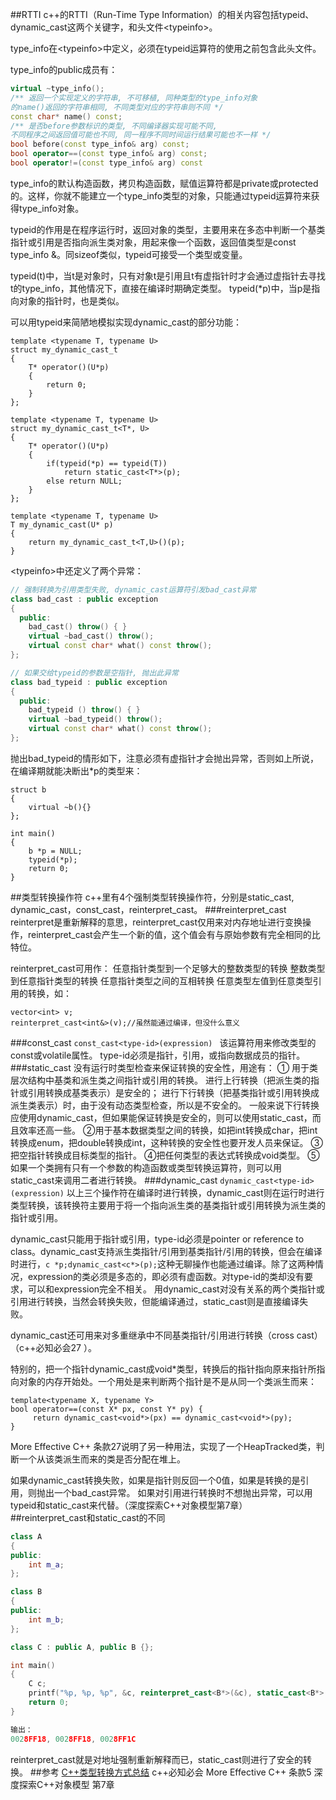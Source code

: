 ##RTTI
c++的RTTI（Run-Time Type Information）的相关内容包括typeid、dynamic_cast这两个关键字，和头文件&lt;typeinfo>。

type_info在&lt;typeinfo>中定义，必须在typeid运算符的使用之前包含此头文件。

type_info的public成员有：
```cpp
virtual ~type_info();
/** 返回一个实现定义的字符串, 不可移植, 同种类型的type_info对象
的name()返回的字符串相同, 不同类型对应的字符串则不同 */
const char* name() const;
/** 是否before参数标识的类型, 不同编译器实现可能不同,
不同程序之间返回值可能也不同, 同一程序不同时间运行结果可能也不一样 */
bool before(const type_info& arg) const;
bool operator==(const type_info& arg) const;
bool operator!=(const type_info& arg) const
```
type_info的默认构造函数，拷贝构造函数，赋值运算符都是private或protected的。这样，你就不能建立一个type_info类型的对象，只能通过typeid运算符来获得type_info对象。

typeid的作用是在程序运行时，返回对象的类型，主要用来在多态中判断一个基类指针或引用是否指向派生类对象，用起来像一个函数，返回值类型是const type_info &。同sizeof类似，typeid可接受一个类型或变量。

typeid(t)中，当t是对象时，只有对象t是引用且t有虚指针时才会通过虚指针去寻找t的type_info，其他情况下，直接在编译时期确定类型。 typeid(*p)中，当p是指向对象的指针时，也是类似。

可以用typeid来简陋地模拟实现dynamic_cast的部分功能：
```
template <typename T, typename U>
struct my_dynamic_cast_t
{
    T* operator()(U*p)
    {
        return 0;
    }
};

template <typename T, typename U>
struct my_dynamic_cast_t<T*, U>
{
    T* operator()(U*p)
    {
        if(typeid(*p) == typeid(T))
            return static_cast<T*>(p);
        else return NULL;
    }
};

template <typename T, typename U>
T my_dynamic_cast(U* p)
{
    return my_dynamic_cast_t<T,U>()(p);
}
```
&lt;typeinfo>中还定义了两个异常：
```cpp
// 强制转换为引用类型失败, dynamic_cast运算符引发bad_cast异常
class bad_cast : public exception
{
  public:
    bad_cast() throw() { }
    virtual ~bad_cast() throw();
    virtual const char* what() const throw();
};

// 如果交给typeid的参数是空指针, 抛出此异常
class bad_typeid : public exception
{
  public:
    bad_typeid () throw() { }
    virtual ~bad_typeid() throw();
    virtual const char* what() const throw();
};
```
抛出bad_typeid的情形如下，注意必须有虚指针才会抛出异常，否则如上所说，在编译期就能决断出*p的类型来：
```
struct b
{
    virtual ~b(){}
};

int main()
{
    b *p = NULL;
    typeid(*p);
    return 0;
}
```
##类型转换操作符
c++里有4个强制类型转换操作符，分别是static_cast, dynamic_cast，const_cast，reinterpret_cast。
###reinterpret_cast
reinterpret是重新解释的意思，reinterpret_cast仅用来对内存地址进行变换操作，reinterpret_cast会产生一个新的值，这个值会有与原始参数有完全相同的比特位。

reinterpret_cast可用作：
任意指针类型到一个足够大的整数类型的转换
整数类型到任意指针类型的转换
任意指针类型之间的互相转换
任意类型左值到任意类型引用的转换，如：

    vector<int> v;
    reinterpret_cast<int&>(v);//虽然能通过编译，但没什么意义
###const_cast
`const_cast<type-id>(expression) `
该运算符用来修改类型的const或volatile属性。
type-id必须是指针，引用，或指向数据成员的指针。
###static_cast
没有运行时类型检查来保证转换的安全性，用途有：
①	用于类层次结构中基类和派生类之间指针或引用的转换。
	进行上行转换（把派生类的指针或引用转换成基类表示）是安全的；
	进行下行转换（把基类指针或引用转换成派生类表示）时，由于没有动态类型检查，所以是不安全的。
	一般来说下行转换应使用dynamic_cast，但如果能保证转换是安全的，则可以使用static_cast，而且效率还高一些。
②用于基本数据类型之间的转换，如把int转换成char，把int转换成enum，把double转换成int，这种转换的安全性也要开发人员来保证。
③把空指针转换成目标类型的指针。
④把任何类型的表达式转换成void类型。
⑤如果一个类拥有只有一个参数的构造函数或类型转换运算符，则可以用static_cast来调用二者进行转换。
###dynamic_cast
`dynamic_cast<type-id>(expression)`
以上三个操作符在编译时进行转换，dynamic_cast则在运行时进行类型转换，该转换符主要用于将一个指向派生类的基类指针或引用转换为派生类的指针或引用。

dynamic_cast只能用于指针或引用，type-id必须是pointer or reference to class。dynamic_cast支持派生类指针/引用到基类指针/引用的转换，但会在编译时进行，`c *p;dynamic_cast<c*>(p);`这种无聊操作也能通过编译。除了这两种情况，expression的类必须是多态的，即必须有虚函数。对type-id的类却没有要求，可以和expression完全不相关。
用dynamic_cast对没有关系的两个类指针或引用进行转换，当然会转换失败，但能编译通过，static_cast则是直接编译失败。

dynamic_cast还可用来对多重继承中不同基类指针/引用进行转换（cross cast）（c++必知必会27 ）。

特别的，把一个指针dynamic_cast成void*类型，转换后的指针指向原来指针所指向对象的内存开始处。一个用处是来判断两个指针是不是从同一个类派生而来：
```
template<typename X, typename Y>
bool operator==(const X* px, const Y* py) {
     return dynamic_cast<void*>(px) == dynamic_cast<void*>(py);
}
```
More Effective C++ 条款27说明了另一种用法，实现了一个HeapTracked类，判断一个从该类派生而来的类是否分配在堆上。

如果dynamic_cast转换失败，如果是指针则反回一个0值，如果是转换的是引用，则抛出一个bad_cast异常。
如果对引用进行转换时不想抛出异常，可以用typeid和static_cast来代替。（深度探索C++对象模型第7章）
##reinterpret_cast和static_cast的不同
```cpp
class A
{
public:
    int m_a;
};

class B
{
public:
    int m_b;
};

class C : public A, public B {};

int main()
{
    C c;
    printf("%p, %p, %p", &c, reinterpret_cast<B*>(&c), static_cast<B*>(&c));
    return 0;
}

输出：
0028FF18, 0028FF18, 0028FF1C
```
reinterpret_cast就是对地址强制重新解释而已，static_cast则进行了安全的转换。
##参考
[C++类型转换方式总结](http://www.cnblogs.com/ider/archive/2011/08/05/cpp_cast_operator_part6.html)
c++必知必会
More Effective C++ 条款5
深度探索C++对象模型 第7章